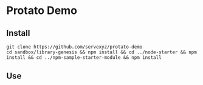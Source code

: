# Protato Demo


## Install

```
git clone https://github.com/servexyz/protato-demo
cd sandbox/library-genesis && npm install && cd ../node-starter && npm install && cd ../npm-sample-starter-module && npm install
```

## Use
```
```
